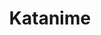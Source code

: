---
title: "Katanime"
description: "Sebuah website yang menampilkan kata-kata dari karakterk anime."
cover: "./cover.png"
tech_stack: ["Nuxtjs", "Tailwindcss"]
create_date: "9 Oktober 2023"
---